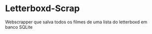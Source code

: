 # Letterboxd-Scrap
Webscrapper que salva todos os filmes de uma lista do letterboxd em banco SQLite
